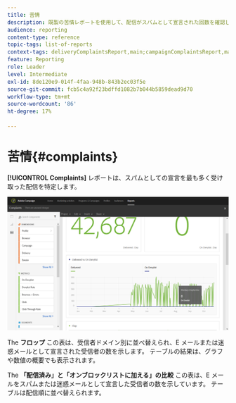 ```yaml
---
title: 苦情
description: 既製の苦情レポートを使用して、配信がスパムとして宣言された回数を確認します。
audience: reporting
content-type: reference
topic-tags: list-of-reports
context-tags: deliveryComplaintsReport,main;campaignComplaintsReport,main;programComplaintsReport,main
feature: Reporting
role: Leader
level: Intermediate
exl-id: 8de120e9-014f-4faa-948b-843b2ec03f5e
source-git-commit: fcb5c4a92f23bdffd1082b7b044b5859dead9d70
workflow-type: tm+mt
source-wordcount: '86'
ht-degree: 17%

---
```


# 苦情{#complaints}

**[!UICONTROL Complaints]** レポートは、スパムとしての宣言を最も多く受け取った配信を特定します。

![](assets/delivery_reports_complaints.png)

The **フロップ** この表は、受信者ドメイン別に並べ替えられ、E メールまたは迷惑メールとして宣言された受信者の数を示します。 テーブルの結果は、グラフや数値の概要でも表示されます。

The **「配信済み」と「オンブロックリストに加える」の比較** この表は、E メールをスパムまたは迷惑メールとして宣言した受信者の数を示しています。 テーブルは配信順に並べ替えられます。
